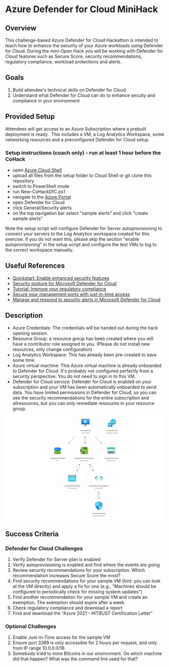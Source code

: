 # Azure Defender for Cloud MiniHack

## Overview

This challenge-based Azure Defender for Cloud Hackathon is intended to teach how to enhance the security of your Azure workloads using Defender for Cloud.
During the mini-Open Hack you will be working with Defender for Cloud features such as Secure Score, security recommendations, regulatory compliance, workload protections and alerts.

## Goals

1. Build attendee's technical skills on Defender for Cloud
2. Understand what Defender for Cloud can do to enhance secuity and compliance in your environment

## Provided Setup

Attendees will get access to an Azure Subscription where a prebuilt deployment is ready.  This includes a VM, a Log Analytics Workspace, some networking resources and a preconfigured Defender for Cloud setup.

### Setup instructions (coach only) - run at least 1 hour before the CoHack
- open [Azure Cloud Shell](https://shell.azure.com)
- upload all files from the setup folder to Cloud Shell or git clone this repository
- switch to PowerShell mode
- run New-CoHackDfC.ps1
- navigate to the [Azure Portal](https://portal.azure.com)
- open Defender for Cloud
- click General/Security alerts
- on the top navigation bar select "sample alerts" and click "create sample alerts"

Note the setup script will configure Defender for Server autoprovisioning to connect your servers to the Log Analytics workspace created for this exercise. If you do not want this, please skip the section "enable autoprovisioning" in the setup script and configure the test VMs to log to the correct workspace manually.

## Useful References

- [Quickstart: Enable enhanced security features](https://learn.microsoft.com/en-us/azure/defender-for-cloud/enable-enhanced-security)
- [Security posture for Microsoft Defender for Cloud](https://learn.microsoft.com/en-us/azure/defender-for-cloud/secure-score-security-controls)
- [Tutorial: Improve your regulatory compliance](https://learn.microsoft.com/en-us/azure/defender-for-cloud/regulatory-compliance-dashboard)
- [Secure your management ports with just-in-time access](https://learn.microsoft.com/en-us/azure/defender-for-cloud/just-in-time-access-usage)
- [Manage and respond to security alerts in Microsoft Defender for Cloud](https://learn.microsoft.com/en-us/azure/defender-for-cloud/managing-and-responding-alerts#respond-to-security-alerts)

## Description

- Azure Credentials: The credentials will be handed out during the hack opening session.
- Resource Group: a resource group has been created where you will have a contributor role assigned to you. (Please do not install new resources, only change configuration)
- Log Analytics Workspace: This has already been pre-created to save some time
- Azure virtual machine: This Azure virtual machine is already onboarded to Defender for Cloud. It's probably not configured perfectly from a security perspective. You do not need to sign in to this VM.
- Defender for Cloud service: Defender for Cloud is enabled on your subscription and your VM has been automatically onboarded to send data. You have limited permissions in Defender for Cloud, so you can see the security recommendations for the entire subscription and allresources, but you can only remediate ressoures in your resource group. 

![architecture](./images/CoHackDfC.jpg)

## Success Criteria

### Defender for Cloud Challenges

1. Verify Defender for Server plan is enabled
2. Verify autoprovisioning is enabled and find where the events are going
3. Review security recommendations for your subscription. Which recommendation increases Secure Score the most?
4. Find security recommendations for your sample VM (hint: you can look at the VM directly) and apply a fix for one (e.g., "Machines should be configured to periodically check for missing system updates")
5. Find another recommendation for your sample VM and create an exemption. The exemption should expire after a week.
6. Check regulatory compliance and download a report
7. Find and download the "Azure 2021 - HITRUST Certification Letter"

### Optional Challenges

1. Enable Just-in-Time access for the sample VM
2. Ensure port 3389 is only accessible for 2 hours per request, and only from IP range 10.0.0.0/16
3. Somebody tried to mine Bitcoins in our environment. On which machine did that happen? What was the command line used for that?
